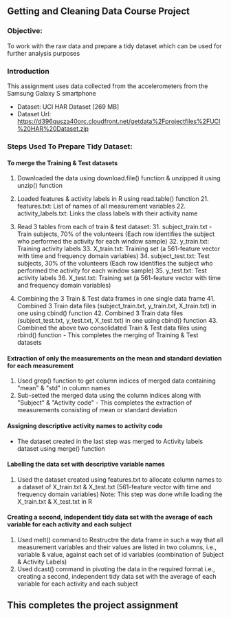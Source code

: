 
## Getting and Cleaning Data Course Project


### Objective: 
To work with the raw data and prepare a tidy dataset which can be used for further analysis purposes

### Introduction
This assignment uses data collected from the accelerometers from the Samsung Galaxy S smartphone

* Dataset: UCI HAR Dataset [269 MB]
* Dataset Url: https://d396qusza40orc.cloudfront.net/getdata%2Fprojectfiles%2FUCI%20HAR%20Dataset.zip

### Steps Used To Prepare Tidy Dataset:

#### To merge the Training & Test datasets

1. Downloaded the data using download.file() function & unzipped it using unzip() function

2. Loaded features & activity labels in R using read.table() function
	21. features.txt: List of names of all measurement variables
	22. activity_labels.txt: Links the class labels with their activity name

3. Read 3 tables from each of train & test dataset:
	31. subject_train.txt - Train subjects, 70% of the volunteers (Each row identifies the subject who performed the activity for each window sample)
	32. y_train.txt: Training activity labels
	33. X_train.txt: Training set (a 561-feature vector with time and frequency domain variables) 
	34. subject_test.txt: Test subjects, 30% of the volunteers (Each row identifies the subject who performed the activity for each window sample)
	35. y_test.txt: Test activity labels
	36. X_test.txt: Training set (a 561-feature vector with time and frequency domain variables)

4. Combining the 3 Train & Test data frames in one single data frame
	41. Combined 3 Train data files (subject_train.txt, y_train.txt, X_train.txt) in one using cbind() function
	42. Combined 3 Train data files (subject_test.txt, y_test.txt, X_test.txt) in one using cbind() function
	43. Combined the above two consolidated Train & Test data files using rbind() function - This completes the merging of Training & Test datasets

#### Extraction of only the measurements on the mean and standard deviation for each measurement

1. Used grep() function to get column indices of merged data containing "mean" & "std" in column names
2. Sub-setted the merged data using the column indices along with "Subject" & "Activity code" - This completes the extraction of measurements consisting of mean or standard deviation

#### Assigning descriptive activity names to activity code

* The dataset created in the last step was merged to Activity labels dataset using merge() function

#### Labelling the data set with descriptive variable names

1. Used the dataset created using features.txt to allocate column names to a dataset of X_train.txt & X_test.txt (561-feature vector with time and frequency domain variables)
	Note: This step was done while loading the X_train.txt & X_test.txt in R

#### Creating a second, independent tidy data set with the average of each variable for each activity and each subject

1. Used melt() command to Restructre the data frame in such a way that all measurement variables and their values are listed in two columns, i.e., variable & value, against each set of id variables (combination of Subject & Activity Labels)
2. Used dcast() command in pivoting the data in the required format i.e., creating a second, independent tidy data set with the average of each variable for each activity and each subject

## This completes the project assignment
